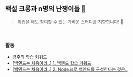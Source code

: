 ## 백설 크롱과 n명의 난쟁이들 🍎

> 취업을 해도 참여할 수 있는 가벼운 스터디를 지향합니다! 🎵

<br>

### 활동

- [금주의 학습 키워드](https://github.com/jjunyjjuny/agora/blob/main/0717.md) 
- [[백엔드는 처음이라..] 1. 백엔드 학습 키워드](https://velog.io/@jjunyjjuny/%EB%B0%B1%EC%97%94%EB%93%9C%EB%8A%94-%EC%B2%98%EC%9D%8C%EC%9D%B4%EB%9D%BC..-1.-%EC%B4%88%EB%B3%B4-%ED%94%84%EB%A1%A0%ED%8A%B8%EC%97%94%EB%93%9C%EC%9D%98-%EB%8D%94-%EC%B4%88%EB%B3%B4-%EB%B0%B1%EC%97%94%EB%9)
- [[백엔드는 처음이라..] 2. Node.js로 백엔드를 구성한다는 것은..](https://velog.io/@jjunyjjuny/%EB%B0%B1%EC%97%94%EB%93%9C%EB%8A%94-%EC%B2%98%EC%9D%8C%EC%9D%B4%EB%9D%BC..-2.-Node.js%EB%A1%9C-%EB%B0%B1%EC%97%94%EB%93%9C%EB%A5%BC-%EA%B5%AC%EC%84%B1%ED%95%9C%EB%8B%A4%EB%8A%94-%EA%B2%83%EC%9D%80)
